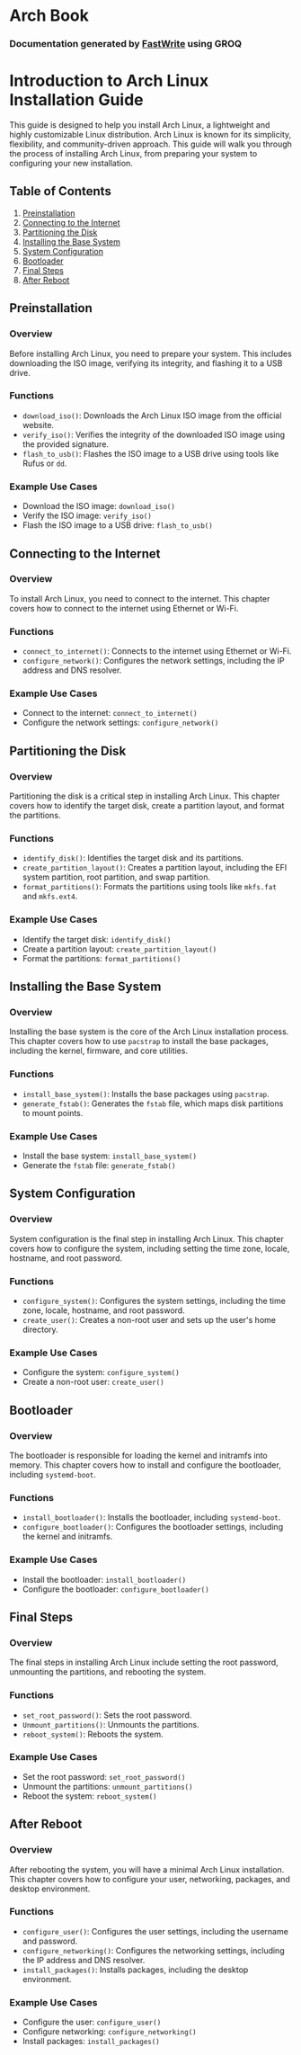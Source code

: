 # Arch Book
### Documentation generated by [FastWrite](https://fastwrite-py.vercel.app) using GROQ

**Introduction to Arch Linux Installation Guide**
==============================================

This guide is designed to help you install Arch Linux, a lightweight and highly customizable Linux distribution. Arch Linux is known for its simplicity, flexibility, and community-driven approach. This guide will walk you through the process of installing Arch Linux, from preparing your system to configuring your new installation.

**Table of Contents**
-----------------

1. [Preinstallation](#preinstallation)
2. [Connecting to the Internet](#connecting-to-the-internet)
3. [Partitioning the Disk](#partitioning-the-disk)
4. [Installing the Base System](#installing-the-base-system)
5. [System Configuration](#system-configuration)
6. [Bootloader](#bootloader)
7. [Final Steps](#final-steps)
8. [After Reboot](#after-reboot)

**Preinstallation**
-----------------

### Overview

Before installing Arch Linux, you need to prepare your system. This includes downloading the ISO image, verifying its integrity, and flashing it to a USB drive.

### Functions

* `download_iso()`: Downloads the Arch Linux ISO image from the official website.
* `verify_iso()`: Verifies the integrity of the downloaded ISO image using the provided signature.
* `flash_to_usb()`: Flashes the ISO image to a USB drive using tools like Rufus or `dd`.

### Example Use Cases

* Download the ISO image: `download_iso()`
* Verify the ISO image: `verify_iso()`
* Flash the ISO image to a USB drive: `flash_to_usb()`

**Connecting to the Internet**
-----------------------------

### Overview

To install Arch Linux, you need to connect to the internet. This chapter covers how to connect to the internet using Ethernet or Wi-Fi.

### Functions

* `connect_to_internet()`: Connects to the internet using Ethernet or Wi-Fi.
* `configure_network()`: Configures the network settings, including the IP address and DNS resolver.

### Example Use Cases

* Connect to the internet: `connect_to_internet()`
* Configure the network settings: `configure_network()`

**Partitioning the Disk**
-------------------------

### Overview

Partitioning the disk is a critical step in installing Arch Linux. This chapter covers how to identify the target disk, create a partition layout, and format the partitions.

### Functions

* `identify_disk()`: Identifies the target disk and its partitions.
* `create_partition_layout()`: Creates a partition layout, including the EFI system partition, root partition, and swap partition.
* `format_partitions()`: Formats the partitions using tools like `mkfs.fat` and `mkfs.ext4`.

### Example Use Cases

* Identify the target disk: `identify_disk()`
* Create a partition layout: `create_partition_layout()`
* Format the partitions: `format_partitions()`

**Installing the Base System**
------------------------------

### Overview

Installing the base system is the core of the Arch Linux installation process. This chapter covers how to use `pacstrap` to install the base packages, including the kernel, firmware, and core utilities.

### Functions

* `install_base_system()`: Installs the base packages using `pacstrap`.
* `generate_fstab()`: Generates the `fstab` file, which maps disk partitions to mount points.

### Example Use Cases

* Install the base system: `install_base_system()`
* Generate the `fstab` file: `generate_fstab()`

**System Configuration**
------------------------

### Overview

System configuration is the final step in installing Arch Linux. This chapter covers how to configure the system, including setting the time zone, locale, hostname, and root password.

### Functions

* `configure_system()`: Configures the system settings, including the time zone, locale, hostname, and root password.
* `create_user()`: Creates a non-root user and sets up the user's home directory.

### Example Use Cases

* Configure the system: `configure_system()`
* Create a non-root user: `create_user()`

**Bootloader**
--------------

### Overview

The bootloader is responsible for loading the kernel and initramfs into memory. This chapter covers how to install and configure the bootloader, including `systemd-boot`.

### Functions

* `install_bootloader()`: Installs the bootloader, including `systemd-boot`.
* `configure_bootloader()`: Configures the bootloader settings, including the kernel and initramfs.

### Example Use Cases

* Install the bootloader: `install_bootloader()`
* Configure the bootloader: `configure_bootloader()`

**Final Steps**
----------------

### Overview

The final steps in installing Arch Linux include setting the root password, unmounting the partitions, and rebooting the system.

### Functions

* `set_root_password()`: Sets the root password.
* `Unmount_partitions()`: Unmounts the partitions.
* `reboot_system()`: Reboots the system.

### Example Use Cases

* Set the root password: `set_root_password()`
* Unmount the partitions: `unmount_partitions()`
* Reboot the system: `reboot_system()`

**After Reboot**
----------------

### Overview

After rebooting the system, you will have a minimal Arch Linux installation. This chapter covers how to configure your user, networking, packages, and desktop environment.

### Functions

* `configure_user()`: Configures the user settings, including the username and password.
* `configure_networking()`: Configures the networking settings, including the IP address and DNS resolver.
* `install_packages()`: Installs packages, including the desktop environment.

### Example Use Cases

* Configure the user: `configure_user()`
* Configure networking: `configure_networking()`
* Install packages: `install_packages()`